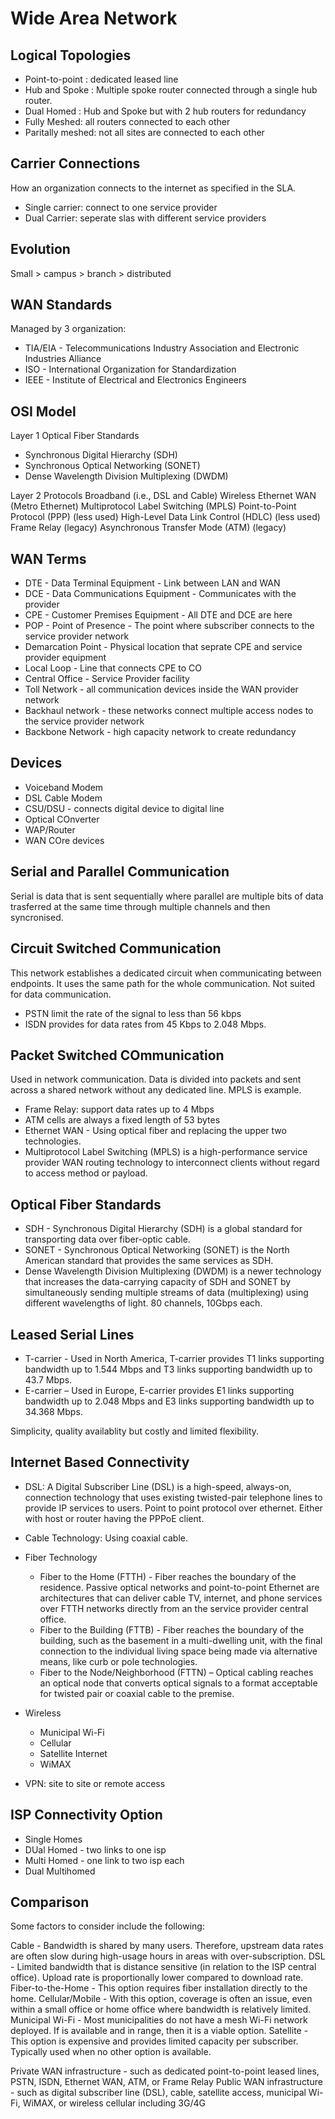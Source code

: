 # Wide Area Network
## Logical Topologies
- Point-to-point : dedicated leased line
- Hub and Spoke : Multiple spoke router connected through a single hub router.
- Dual Homed : Hub and Spoke but with 2 hub routers for redundancy
- Fully Meshed: all routers connected to each other
- Paritally meshed: not all sites are connected to each other

## Carrier Connections
How an organization connects to the internet as specified in the SLA.
- Single carrier: connect to one service provider
- Dual Carrier: seperate slas with different service providers

## Evolution
Small > campus > branch > distributed

## WAN Standards
Managed by 3 organization:
- TIA/EIA - Telecommunications Industry Association and Electronic Industries Alliance
- ISO - International Organization for Standardization
- IEEE - Institute of Electrical and Electronics Engineers

## OSI Model
Layer 1 Optical Fiber Standards
- Synchronous Digital Hierarchy (SDH)
- Synchronous Optical Networking (SONET)
- Dense Wavelength Division Multiplexing (DWDM)

Layer 2 Protocols
Broadband (i.e., DSL and Cable)
Wireless
Ethernet WAN (Metro Ethernet)
Multiprotocol Label Switching (MPLS)
Point-to-Point Protocol (PPP) (less used)
High-Level Data Link Control (HDLC) (less used)
Frame Relay (legacy)
Asynchronous Transfer Mode (ATM) (legacy)

## WAN Terms
- DTE - Data Terminal Equipment - Link between LAN and WAN
- DCE - Data Communications Equipment - Communicates with the provider
- CPE - Customer Premises Equipment - All DTE and DCE are here
- POP - Point of Presence - The point where subscriber connects to the service provider network
- Demarcation Point - Physical location that seprate CPE and service provider equipment
- Local Loop - Line that connects CPE to CO
- Central Office - Service Provider facility
- Toll Network - all communication devices inside the WAN provider network
- Backhaul network - these networks connect multiple access nodes to the service provider network
- Backbone Network - high capacity network to create redundancy

## Devices
- Voiceband Modem
- DSL Cable Modem
- CSU/DSU - connects digital device to digital line
- Optical COnverter
- WAP/Router
- WAN COre devices

## Serial and Parallel Communication
Serial is data that is sent sequentially where parallel are multiple bits of data trasferred at the same time through multiple channels and then syncronised.

## Circuit Switched Communication
This network establishes a dedicated circuit when communicating between endpoints. It uses the same path for the whole communication. Not suited for data communication.
- PSTN limit the rate of the signal to less than 56 kbps
- ISDN provides for data rates from 45 Kbps to 2.048 Mbps.

## Packet Switched COmmunication
Used in network communication. Data is divided into packets and sent across a shared network without any dedicated line. MPLS is example.
- Frame Relay: support data rates up to 4 Mbps
- ATM cells are always a fixed length of 53 bytes
- Ethernet WAN - Using optical fiber and replacing the upper two technologies.
- Multiprotocol Label Switching (MPLS) is a high-performance service provider WAN routing technology to interconnect clients without regard to access method or payload.

## Optical Fiber Standards
- SDH - Synchronous Digital Hierarchy (SDH) is a global standard for transporting data over fiber-optic cable.
- SONET - Synchronous Optical Networking (SONET) is the North American standard that provides the same services as SDH.
- Dense Wavelength Division Multiplexing (DWDM) is a newer technology that increases the data-carrying capacity of SDH and SONET by simultaneously sending multiple streams of data (multiplexing) using different wavelengths of light. 80 channels, 10Gbps each.

## Leased Serial Lines
- T-carrier - Used in North America, T-carrier provides T1 links supporting bandwidth up to 1.544 Mbps and T3 links supporting bandwidth up to 43.7 Mbps.
- E-carrier – Used in Europe, E-carrier provides E1 links supporting bandwidth up to 2.048 Mbps and E3 links supporting bandwidth up to 34.368 Mbps.

Simplicity, quality availablity but costly and limited flexibility.

## Internet Based Connectivity
- DSL: A Digital Subscriber Line (DSL) is a high-speed, always-on, connection technology that uses existing twisted-pair telephone lines to provide IP services to users. 
Point to point protocol over ethernet. Either with host or router having the PPPoE client.
- Cable Technology: Using coaxial cable.

- Fiber Technology
  - Fiber to the Home (FTTH) - Fiber reaches the boundary of the residence. Passive optical networks and point-to-point Ethernet are architectures that can deliver cable TV, internet, and phone services over FTTH networks directly from an the service provider central office.
  - Fiber to the Building (FTTB) - Fiber reaches the boundary of the building, such as the basement in a multi-dwelling unit, with the final connection to the individual living space being made via alternative means, like curb or pole technologies.
  - Fiber to the Node/Neighborhood (FTTN) – Optical cabling reaches an optical node that converts optical signals to a format acceptable for twisted pair or coaxial cable to the premise.
  
- Wireless
  - Municipal Wi-Fi
  - Cellular
  - Satellite Internet
  - WiMAX

- VPN: site to site or remote access

## ISP Connectivity Option
- Single Homes
- DUal Homed - two links to one isp
- Multi Homed - one link to two isp each
- Dual Multihomed

## Comparison
Some factors to consider include the following:

Cable - Bandwidth is shared by many users. Therefore, upstream data rates are often slow during high-usage hours in areas with over-subscription.
DSL - Limited bandwidth that is distance sensitive (in relation to the ISP central office). Upload rate is proportionally lower compared to download rate.
Fiber-to-the-Home - This option requires fiber installation directly to the home.
Cellular/Mobile - With this option, coverage is often an issue, even within a small office or home office where bandwidth is relatively limited.
Municipal Wi-Fi - Most municipalities do not have a mesh Wi-Fi network deployed. If is available and in range, then it is a viable option.
Satellite - This option is expensive and provides limited capacity per subscriber. Typically used when no other option is available.

Private WAN infrastructure - such as dedicated point-to-point leased lines, PSTN, ISDN, Ethernet WAN, ATM, or Frame Relay
Public WAN infrastructure - such as digital subscriber line (DSL), cable, satellite access, municipal Wi-Fi, WiMAX, or wireless cellular including 3G/4G